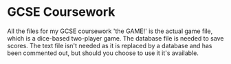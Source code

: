 # GCSE Coursework
All the files for my GCSE coursework
'the GAME!' is the actual game file, which is a dice-based two-player game.
The database file is needed to save scores.
The text file isn't needed as it is replaced by a database and has been commented out, but should you choose to use it it's available.
